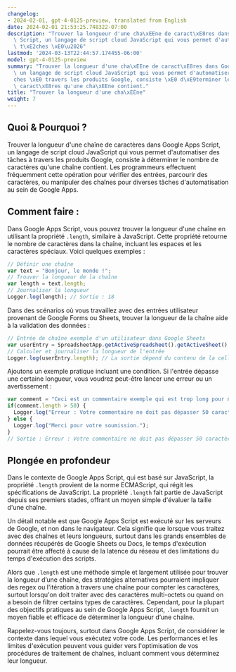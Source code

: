 ```yaml
---
changelog:
- 2024-02-01, gpt-4-0125-preview, translated from English
date: 2024-02-01 21:53:25.748322-07:00
description: "Trouver la longueur d'une cha\xEEne de caract\xE8res dans Google Apps\
  \ Script, un langage de script cloud JavaScript qui vous permet d'automatiser des\
  \ t\xE2ches \xE0\u2026"
lastmod: '2024-03-13T22:44:57.174455-06:00'
model: gpt-4-0125-preview
summary: "Trouver la longueur d'une cha\xEEne de caract\xE8res dans Google Apps Script,\
  \ un langage de script cloud JavaScript qui vous permet d'automatiser des t\xE2\
  ches \xE0 travers les produits Google, consiste \xE0 d\xE9terminer le nombre de\
  \ caract\xE8res qu'une cha\xEEne contient."
title: "Trouver la longueur d'une cha\xEEne"
weight: 7
---
```


## Quoi & Pourquoi ?
Trouver la longueur d'une chaîne de caractères dans Google Apps Script, un langage de script cloud JavaScript qui vous permet d'automatiser des tâches à travers les produits Google, consiste à déterminer le nombre de caractères qu'une chaîne contient. Les programmeurs effectuent fréquemment cette opération pour vérifier des entrées, parcourir des caractères, ou manipuler des chaînes pour diverses tâches d'automatisation au sein de Google Apps.

## Comment faire :
Dans Google Apps Script, vous pouvez trouver la longueur d'une chaîne en utilisant la propriété `.length`, similaire à JavaScript. Cette propriété retourne le nombre de caractères dans la chaîne, incluant les espaces et les caractères spéciaux. Voici quelques exemples :

```javascript
// Définir une chaîne
var text = "Bonjour, le monde !";
// Trouver la longueur de la chaîne
var length = text.length;
// Journaliser la longueur
Logger.log(length); // Sortie : 18
```

Dans des scénarios où vous travaillez avec des entrées utilisateur provenant de Google Forms ou Sheets, trouver la longueur de la chaîne aide à la validation des données :

```javascript
// Entrée de chaîne exemple d'un utilisateur dans Google Sheets
var userEntry = SpreadsheetApp.getActiveSpreadsheet().getActiveSheet().getRange("A1").getValue();
// Calculer et journaliser la longueur de l'entrée
Logger.log(userEntry.length); // La sortie dépend du contenu de la cellule A1
```

Ajoutons un exemple pratique incluant une condition. Si l'entrée dépasse une certaine longueur, vous voudrez peut-être lancer une erreur ou un avertissement :

```javascript
var comment = "Ceci est un commentaire exemple qui est trop long pour notre base de données.";
if(comment.length > 50) {
  Logger.log("Erreur : Votre commentaire ne doit pas dépasser 50 caractères.");
} else {
  Logger.log("Merci pour votre soumission.");
}
// Sortie : Erreur : Votre commentaire ne doit pas dépasser 50 caractères.
```

## Plongée en profondeur
Dans le contexte de Google Apps Script, qui est basé sur JavaScript, la propriété `.length` provient de la norme ECMAScript, qui régit les spécifications de JavaScript. La propriété `.length` fait partie de JavaScript depuis ses premiers stades, offrant un moyen simple d'évaluer la taille d'une chaîne.

Un détail notable est que Google Apps Script est exécuté sur les serveurs de Google, et non dans le navigateur. Cela signifie que lorsque vous traitez avec des chaînes et leurs longueurs, surtout dans les grands ensembles de données récupérés de Google Sheets ou Docs, le temps d'exécution pourrait être affecté à cause de la latence du réseau et des limitations du temps d'exécution des scripts.

Alors que `.length` est une méthode simple et largement utilisée pour trouver la longueur d’une chaîne, des stratégies alternatives pourraient impliquer des regex ou l'itération à travers une chaîne pour compter les caractères, surtout lorsqu'on doit traiter avec des caractères multi-octets ou quand on a besoin de filtrer certains types de caractères. Cependant, pour la plupart des objectifs pratiques au sein de Google Apps Script, `.length` fournit un moyen fiable et efficace de déterminer la longueur d’une chaîne.

Rappelez-vous toujours, surtout dans Google Apps Script, de considérer le contexte dans lequel vous exécutez votre code. Les performances et les limites d'exécution peuvent vous guider vers l'optimisation de vos procédures de traitement de chaînes, incluant comment vous déterminez leur longueur.
